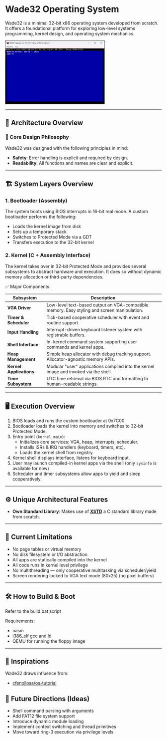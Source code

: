 # Wade32 Operating System

Wade32 is a minimal 32-bit x86 operating system developed from scratch. It offers a foundational platform for exploring low-level systems programming, kernel design, and operating system mechanics.

![Kernel Shell](https://github.com/wAIfu-DEV/Wade32/blob/main/readme_assets/wade_shell.gif)

---

## 📐 Architecture Overview

### 🧠 Core Design Philosophy

Wade32 was designed with the following principles in mind:

- **Safety**: Error handling is explicit and required by design.
- **Readability**: All functions and names are clear and explicit.

---

## 🏗️ System Layers Overview

### 1. Bootloader (Assembly)

The system boots using BIOS interrupts in 16-bit real mode. A custom bootloader performs the following:

- Loads the kernel image from disk
- Sets up a temporary stack
- Switches to Protected Mode via a GDT
- Transfers execution to the 32-bit kernel

### 2. Kernel (C + Assembly Interface)

The kernel takes over in 32-bit Protected Mode and provides several subsystems to abstract hardware and execution. It does so without dynamic memory allocation or third-party dependencies.

✅ Major Components:

| Subsystem       | Description |
|----------------|-------------|
| **VGA Driver**         | Low-level text-based output on VGA-compatible memory. Easy styling and screen manipulation. |
| **Timer & Scheduler**  | Tick-based cooperative scheduler with event and routine support. |
| **Input Handling**     | Interrupt-driven keyboard listener system with registrable buffers. |
| **Shell Interface**    | In-kernel command system supporting user commands and kernel apps. |
| **Heap Management**    | Simple heap allocator with debug tracking support. Allocator-agnostic memory APIs. |
| **Kernel Applications**| Modular "user" applications compiled into the kernel image and invoked via the shell. |
| **Time Subsystem**     | UTC time retrieval via BIOS RTC and formatting to human-readable strings. |

---

## 🖥️ Execution Overview

1. BIOS loads and runs the custom bootloader at 0x7C00.
2. Bootloader loads the kernel into memory and switches to 32-bit Protected Mode.
3. Entry point (`kernel_main`):
   - Initializes core services: VGA, heap, interrupts, scheduler.
   - Installs ISRs & IRQ handlers (keyboard, timers, etc).
   - Loads the kernel shell from registry.
4. Kernel shell displays interface, listens for keyboard input.
5. User may launch compiled-in kernel apps via the shell (only `sysinfo` is available for now)
6. Scheduler and timer subsystems allow apps to yield and sleep cooperatively.

---

## ⚙️ Unique Architectural Features

- **Own Standard Library**: Makes use of [**XSTD**](https://github.com/wAIfu-DEV/XSTD) a C standard library made from scratch.

---

## 🚫 Current Limitations

- No page tables or virtual memory
- No disk filesystem or I/O abstraction
- All apps are statically compiled into the kernel
- All code runs in kernel level privilege
- No multithreading — only cooperative multitasking via scheduler/yield
- Screen rendering locked to VGA text mode (80x25) (no pixel buffers)

---

## 🛠️ How to Build & Boot

Refer to the build.bat script

Requirements:
- nasm
- i386_elf gcc and ld
- QEMU for running the floppy image

---

## 🤝 Inspirations

Wade32 draws influence from:

- [cfenollosa/os-tutorial](https://github.com/cfenollosa/os-tutorial)

## 🚀 Future Directions (Ideas)

- Shell command parsing with arguments
- Add FAT12 file system support
- Introduce dynamic module loading
- Implement context switching and thread primitives
- Move toward ring-3 execution via privilege levels

